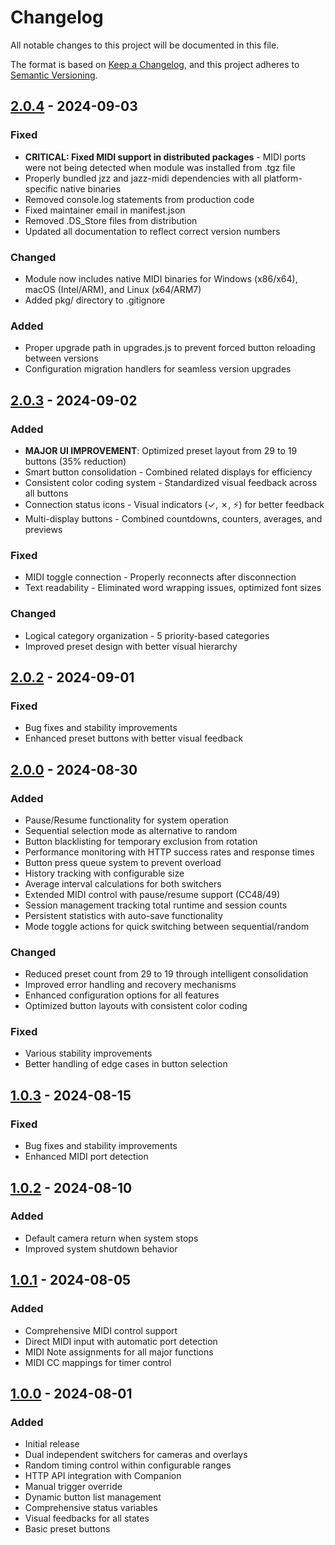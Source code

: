 # Changelog

All notable changes to this project will be documented in this file.

The format is based on [Keep a Changelog](https://keepachangelog.com/en/1.0.0/),
and this project adheres to [Semantic Versioning](https://semver.org/spec/v2.0.0.html).

## [2.0.4] - 2024-09-03

### Fixed

- **CRITICAL: Fixed MIDI support in distributed packages** - MIDI ports were not being detected when module was installed from .tgz file
- Properly bundled jzz and jazz-midi dependencies with all platform-specific native binaries
- Removed console.log statements from production code
- Fixed maintainer email in manifest.json
- Removed .DS_Store files from distribution
- Updated all documentation to reflect correct version numbers

### Changed

- Module now includes native MIDI binaries for Windows (x86/x64), macOS (Intel/ARM), and Linux (x64/ARM7)
- Added pkg/ directory to .gitignore

### Added

- Proper upgrade path in upgrades.js to prevent forced button reloading between versions
- Configuration migration handlers for seamless version upgrades

## [2.0.3] - 2024-09-02

### Added

- **MAJOR UI IMPROVEMENT**: Optimized preset layout from 29 to 19 buttons (35% reduction)
- Smart button consolidation - Combined related displays for efficiency
- Consistent color coding system - Standardized visual feedback across all buttons
- Connection status icons - Visual indicators (✓, ✗, ⚡) for better feedback
- Multi-display buttons - Combined countdowns, counters, averages, and previews

### Fixed

- MIDI toggle connection - Properly reconnects after disconnection
- Text readability - Eliminated word wrapping issues, optimized font sizes

### Changed

- Logical category organization - 5 priority-based categories
- Improved preset design with better visual hierarchy

## [2.0.2] - 2024-09-01

### Fixed

- Bug fixes and stability improvements
- Enhanced preset buttons with better visual feedback

## [2.0.0] - 2024-08-30

### Added

- Pause/Resume functionality for system operation
- Sequential selection mode as alternative to random
- Button blacklisting for temporary exclusion from rotation
- Performance monitoring with HTTP success rates and response times
- Button press queue system to prevent overload
- History tracking with configurable size
- Average interval calculations for both switchers
- Extended MIDI control with pause/resume support (CC48/49)
- Session management tracking total runtime and session counts
- Persistent statistics with auto-save functionality
- Mode toggle actions for quick switching between sequential/random

### Changed

- Reduced preset count from 29 to 19 through intelligent consolidation
- Improved error handling and recovery mechanisms
- Enhanced configuration options for all features
- Optimized button layouts with consistent color coding

### Fixed

- Various stability improvements
- Better handling of edge cases in button selection

## [1.0.3] - 2024-08-15

### Fixed

- Bug fixes and stability improvements
- Enhanced MIDI port detection

## [1.0.2] - 2024-08-10

### Added

- Default camera return when system stops
- Improved system shutdown behavior

## [1.0.1] - 2024-08-05

### Added

- Comprehensive MIDI control support
- Direct MIDI input with automatic port detection
- MIDI Note assignments for all major functions
- MIDI CC mappings for timer control

## [1.0.0] - 2024-08-01

### Added

- Initial release
- Dual independent switchers for cameras and overlays
- Random timing control within configurable ranges
- HTTP API integration with Companion
- Manual trigger override
- Dynamic button list management
- Comprehensive status variables
- Visual feedbacks for all states
- Basic preset buttons

[2.0.4]: https://github.com/bitfocus/companion-module-generic-showswitcher/compare/v2.0.3...v2.0.4
[2.0.3]: https://github.com/bitfocus/companion-module-generic-showswitcher/compare/v2.0.2...v2.0.3
[2.0.2]: https://github.com/bitfocus/companion-module-generic-showswitcher/compare/v2.0.0...v2.0.2
[2.0.0]: https://github.com/bitfocus/companion-module-generic-showswitcher/compare/v1.0.3...v2.0.0
[1.0.3]: https://github.com/bitfocus/companion-module-generic-showswitcher/compare/v1.0.2...v1.0.3
[1.0.2]: https://github.com/bitfocus/companion-module-generic-showswitcher/compare/v1.0.1...v1.0.2
[1.0.1]: https://github.com/bitfocus/companion-module-generic-showswitcher/compare/v1.0.0...v1.0.1
[1.0.0]: https://github.com/bitfocus/companion-module-generic-showswitcher/releases/tag/v1.0.0
